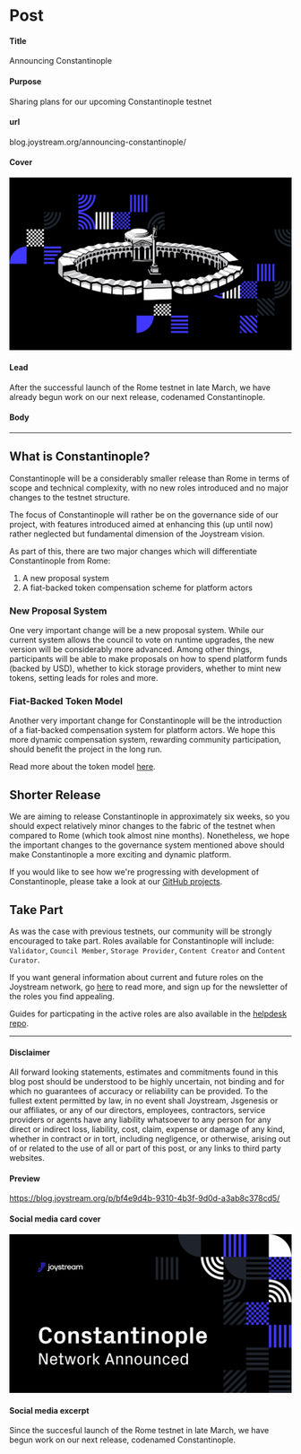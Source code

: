 # Post

#### Title

Announcing Constantinople

#### Purpose

Sharing plans for our upcoming Constantinople testnet

#### url

blog.joystream.org/announcing-constantinople/

#### Cover

<p align="center"><img src="announcing-constantinople-cover.png"></p>

#### Lead

After the successful launch of the Rome testnet in late March, we have already begun work on our next release, codenamed Constantinople.

#### Body

---

## What is Constantinople?

Constantinople will be a considerably smaller release than Rome in terms of scope and technical complexity, with no new roles introduced and no major changes to the testnet structure. 

The focus of Constantinople will rather be on the governance side of our project, with features introduced aimed at enhancing this (up until now) rather neglected but fundamental dimension of the Joystream vision.

As part of this, there are two major changes which will differentiate Constantinople from Rome:

1) A new proposal system
2) A fiat-backed token compensation scheme for platform actors

### New Proposal System
One very important change will be a new proposal system. While our current system allows the council to vote on runtime upgrades, the new version will be considerably more advanced. Among other things, participants will be able to make proposals on how to spend platform funds (backed by USD), whether to kick storage providers, whether to mint new tokens, setting leads for roles and more.

### Fiat-Backed Token Model

Another very important change for Constantinople will be the introduction of a fiat-backed compensation system for platform actors. We hope this more dynamic compensation system, rewarding community participation, should benefit the project in the long run.

Read more about the token model [here](https://github.com/Joystream/joystream/issues/171).

## Shorter Release
We are aiming to release Constantinople in approximately six weeks, so you should expect relatively minor changes to the fabric of the testnet when compared to Rome (which took almost nine months). Nonetheless, we hope the important changes to the governance system mentioned above should make Constantinople a more exciting and dynamic platform.

If you would like to see how we're progressing with development of Constantinople, please take a look at our [GitHub projects](https://github.com/orgs/Joystream/projects).

## Take Part
As was the case with previous testnets, our community will be strongly encouraged to take part. Roles available for Constantinople will include: `Validator`, `Council Member`, `Storage Provider`, `Content Creator` and `Content Curator`.

If you want general information about current and future roles on the Joystream network, go [here](https://www.joystream.org/roles) to read more, and sign up for the newsletter of the roles you find appealing.

Guides for particpating in the active roles are also available in the [helpdesk repo](https://www.github.com/joystream/helpdesk).

---

#### Disclaimer

All forward looking statements, estimates and commitments found in this blog post should be understood to be highly uncertain, not binding and for which no guarantees of accuracy or reliability can be provided. To the fullest extent permitted by law, in no event shall Joystream, Jsgenesis or our affiliates, or any of our directors, employees, contractors, service providers or agents have any liability whatsoever to any person for any direct or indirect loss, liability, cost, claim, expense or damage of any kind, whether in contract or in tort, including negligence, or otherwise, arising out of or related to the use of all or part of this post, or any links to third party websites.

#### Preview

https://blog.joystream.org/p/bf4e9d4b-9310-4b3f-9d0d-a3ab8c378cd5/

#### Social media card cover

<p align="center"><img src="announcing-constantinople-twitter.png"></p>

#### Social media excerpt

Since the succesful launch of the Rome testnet in late March, we have begun work on our next release, codenamed Constantinople.
